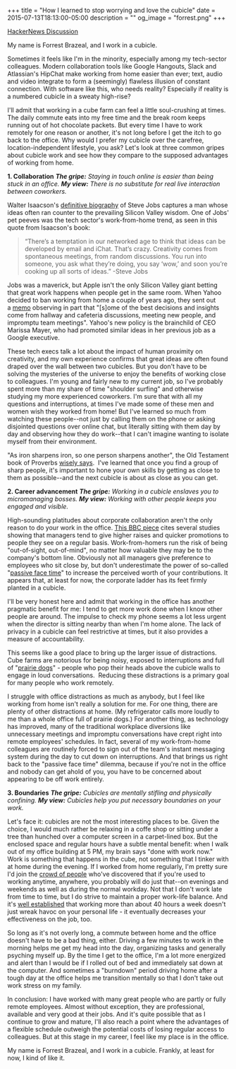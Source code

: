 +++
title = "How I learned to stop worrying and love the cubicle"
date = 2015-07-13T18:13:00-05:00
description = ""
og_image = "forrest.png"
+++

<a href="https://news.ycombinator.com/item?id=10844506">HackerNews Discussion</a>

My name is Forrest Brazeal, and I work in a cubicle.

Sometimes it feels like I'm in the minority, especially among my tech-sector colleagues. Modern collaboration tools like Google Hangouts, Slack and Atlassian's HipChat make working from home easier than ever; text, audio and video integrate to form a (seemingly) flawless illusion of constant connection. With software like this, who needs reality? Especially if reality is a numbered cubicle in a sweaty high-rise?

I'll admit that working in a cube farm can feel a little soul-crushing at times. The daily commute eats into my free time and the break room keeps running out of hot chocolate packets. But every time I have to work remotely for one reason or another, it's not long before I get the itch to go back to the office. Why would I prefer my cubicle over the carefree, location-independent lifestyle, you ask? Let's look at three common gripes about cubicle work and see how they compare to the supposed advantages of working from home.

<strong>1. Collaboration</strong>
<em><strong>The gripe:</strong> Staying in touch online is easier than being stuck in an office.</em>
<em><strong>My view:</strong> There is no substitute for real live interaction between coworkers.</em>

Walter Isaacson's <a href="http://www.amazon.com/Steve-Jobs-Walter-Isaacson/dp/1451648545/ref=sr_1_1?s=books&ie=UTF8&qid=1436749215&sr=1-1&keywords=steve+jobs">definitive biography</a> of Steve Jobs captures a man whose ideas often ran counter to the prevailing Silicon Valley wisdom. One of Jobs' pet peeves was the tech sector's work-from-home trend, as seen in this quote from Isaacson's book:
<blockquote>“There’s a temptation in our networked age to think that ideas can be developed by email and iChat. That’s crazy. Creativity comes from spontaneous meetings, from random discussions. You run into someone, you ask what they’re doing, you say ‘wow,’ and soon you’re cooking up all sorts of ideas.” -Steve Jobs</blockquote>
Jobs was a maverick, but Apple isn't the only Silicon Valley giant betting that great work happens when people get in the same room. When Yahoo decided to ban working from home a couple of years ago, they sent out a <a href="http://allthingsd.com/20130222/physically-together-heres-the-internal-yahoo-no-work-from-home-memo-which-extends-beyond-remote-workers/">memo</a> observing in part that "[s]ome of the best decisions and insights come from hallway and cafeteria discussions, meeting new people, and impromptu team meetings". Yahoo's new policy is the brainchild of CEO Marissa Mayer, who had promoted similar ideas in her previous job as a Google executive.

These tech execs talk a lot about the impact of human proximity on creativity, and my own experience confirms that great ideas are often found draped over the wall between two cubicles. But you don't have to be solving the mysteries of the universe to enjoy the benefits of working close to colleagues. I'm young and fairly new to my current job, so I've probably spent more than my share of time "shoulder surfing" and otherwise studying my more experienced coworkers. I'm sure that with all my questions and interruptions, at times I've made some of these men and women wish they worked from home! But I've learned so much from watching these people--not just by calling them on the phone or asking disjointed questions over online chat, but literally sitting with them day by day and observing how they do work--that I can't imagine wanting to isolate myself from their environment.

"As iron sharpens iron, so one person sharpens another", the Old Testament book of Proverbs <a href="https://www.biblegateway.com/passage/?search=Proverbs+27%3A17&version=NIV">wisely says</a>.  I've learned that once you find a group of sharp people, it's important to hone your own skills by getting as close to them as possible--and the next cubicle is about as close as you can get.

<strong>2. Career advancement</strong>
<em><strong>The gripe:</strong> Working in a cubicle enslaves you to micromanaging bosses.</em>
<em><strong>My view:</strong> Working with other people keeps you engaged and visible.</em>

High-sounding platitudes about corporate collaboration aren't the only reason to do your work in the office. <a href="http://www.bbc.com/news/magazine-21588760">This BBC piece</a> cites several studies showing that managers tend to give higher raises and quicker promotions to people they see on a regular basis. Work-from-homers run the risk of being "out-of-sight, out-of-mind", no matter how valuable they may be to the company's bottom line. Obviously not all managers give preference to employees who sit close by, but don't underestimate the power of so-called "<a href="http://gsm.ucdavis.edu/research/how-passive-face-time-affects-perceptions-employees-evidence-spontaneous-trait-inference">passive face time</a>" to increase the perceived worth of your contributions. It appears that, at least for now, the corporate ladder has its feet firmly planted in a cubicle.

I'll be very honest here and admit that working in the office has another pragmatic benefit for me: I tend to get more work done when I know other people are around. The impulse to check my phone seems a lot less urgent when the director is sitting nearby than when I'm home alone. The lack of privacy in a cubicle can feel restrictive at times, but it also provides a measure of accountability.

This seems like a good place to bring up the larger issue of distractions. Cube farms are notorious for being noisy, exposed to interruptions and full of "<a href="http://www.businessmanagementdaily.com/5834/cubicle-etiquette-dont-be-a-prairie-dog#_">prairie dogs</a>" - people who pop their heads above the cubicle walls to engage in loud conversations.  Reducing these distractions is a primary goal for many people who work remotely.

I struggle with office distractions as much as anybody, but I feel like working from home isn't really a solution for me. For one thing, there are plenty of other distractions at home. (My refrigerator calls more loudly to me than a whole office full of prairie dogs.) For another thing, as technology has improved, many of the traditional workplace diversions like unnecessary meetings and impromptu conversations have crept right into remote employees' schedules. In fact, several of my work-from-home colleagues are routinely forced to sign out of the team's instant messaging system during the day to cut down on interruptions. And that brings us right back to the "passive face time" dilemma, because if you're not in the office and nobody can get ahold of you, you have to be concerned about appearing to be off work entirely.

<strong>3. Boundaries</strong>
<em><strong>The gripe:</strong> Cubicles are mentally stifling and physically confining.</em>
<em><strong>My view:</strong> Cubicles help you put necessary boundaries on your work.</em>

Let's face it: cubicles are not the most interesting places to be. Given the choice, I would much rather be relaxing in a coffe shop or sitting under a tree than hunched over a computer screen in a carpet-lined box. But the enclosed space and regular hours have a subtle mental benefit: when I walk out of my office building at 5 PM, my brain says "done with work now." Work is something that happens in the cube, not something that I tinker with at home during the evening. If I worked from home regularly, I'm pretty sure I'd join the <a href="http://www.dailymail.co.uk/news/article-178436/Home-workers-tend-work.html">crowd of people</a> who've discovered that if you're used to working anytime, anywhere, you probably will do just that--on evenings and weekends as well as during the normal workday. Not that I don't work late from time to time, but I do strive to maintain a proper work-life balance. And it's <a href="http://www.inc.com/geoffrey-james/stop-working-more-than-40-hours-a-week.html">well established</a> that working more than about 40 hours a week doesn't just wreak havoc on your personal life - it eventually decreases your effectiveness on the job, too.

So long as it's not overly long, a commute between home and the office doesn't have to be a bad thing, either. Driving a few minutes to work in the morning helps me get my head into the day, organizing tasks and generally psyching myself up. By the time I get to the office, I'm a lot more energized and alert than I would be if I rolled out of bed and immediately sat down at the computer. And sometimes a "burndown" period driving home after a tough day at the office helps me transition mentally so that I don't take out work stress on my family.

In conclusion: I have worked with many great people who are partly or fully remote employees. Almost without exception, they are professional, available and very good at their jobs. And it's quite possible that as I continue to grow and mature, I'll also reach a point where the advantages of a flexible schedule outweigh the potential costs of losing regular access to colleagues. But at this stage in my career, I feel like my place is in the office.

My name is Forrest Brazeal, and I work in a cubicle. Frankly, at least for now, I kind of like it.